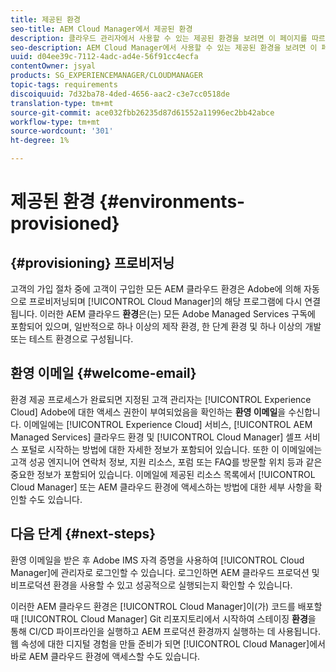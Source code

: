 ```yaml
---
title: 제공된 환경
seo-title: AEM Cloud Manager에서 제공된 환경
description: 클라우드 관리자에서 사용할 수 있는 제공된 환경을 보려면 이 페이지를 따르십시오
seo-description: AEM Cloud Manager에서 사용할 수 있는 제공된 환경을 보려면 이 페이지를 따르십시오.
uuid: d04ee39c-7112-4adc-ad4e-56f91cc4ecfa
contentOwner: jsyal
products: SG_EXPERIENCEMANAGER/CLOUDMANAGER
topic-tags: requirements
discoiquuid: 7d32ba78-4ded-4656-aac2-c3e7cc0518de
translation-type: tm+mt
source-git-commit: ace032fbb26235d87d61552a11996ec2bb42abce
workflow-type: tm+mt
source-wordcount: '301'
ht-degree: 1%

---
```



# 제공된 환경 {#environments-provisioned}

## {#provisioning} 프로비저닝

고객의 가입 절차 중에 고객이 구입한 모든 AEM 클라우드 환경은 Adobe에 의해 자동으로 프로비저닝되며 [!UICONTROL Cloud Manager]의 해당 프로그램에 다시 연결됩니다. 이러한 AEM 클라우드 **환경**&#x200B;은(는) 모든 Adobe Managed Services 구독에 포함되어 있으며, 일반적으로 하나 이상의 제작 환경, 한 단계 환경 및 하나 이상의 개발 또는 테스트 환경으로 구성됩니다.

## 환영 이메일 {#welcome-email}

환경 제공 프로세스가 완료되면 지정된 고객 관리자는 [!UICONTROL Experience Cloud] Adobe에 대한 액세스 권한이 부여되었음을 확인하는 **환영 이메일**&#x200B;을 수신합니다. 이메일에는 [!UICONTROL Experience Cloud] 서비스, [!UICONTROL AEM Managed Services] 클라우드 환경 및 [!UICONTROL Cloud Manager] 셀프 서비스 포털로 시작하는 방법에 대한 자세한 정보가 포함되어 있습니다. 또한 이 이메일에는 고객 성공 엔지니어 연락처 정보, 지원 리소스, 포럼 또는 FAQ를 방문할 위치 등과 같은 중요한 정보가 포함되어 있습니다. 이메일에 제공된 리소스 목록에서 [!UICONTROL Cloud Manager] 또는 AEM 클라우드 환경에 액세스하는 방법에 대한 세부 사항을 확인할 수도 있습니다.

## 다음 단계 {#next-steps}

환영 이메일을 받은 후 Adobe IMS 자격 증명을 사용하여 [!UICONTROL Cloud Manager]에 관리자로 로그인할 수 있습니다. 로그인하면 AEM 클라우드 프로덕션 및 비프로덕션 환경을 사용할 수 있고 성공적으로 실행되는지 확인할 수 있습니다.

이러한 AEM 클라우드 환경은 [!UICONTROL Cloud Manager]이(가) 코드를 배포할 때 [!UICONTROL Cloud Manager] Git 리포지토리에서 시작하여 스테이징 **환경**&#x200B;을 통해 CI/CD 파이프라인을 실행하고 AEM 프로덕션 환경까지 실행하는 데 사용됩니다. 웹 속성에 대한 디지털 경험을 만들 준비가 되면 [!UICONTROL Cloud Manager]에서 바로 AEM 클라우드 환경에 액세스할 수도 있습니다.

